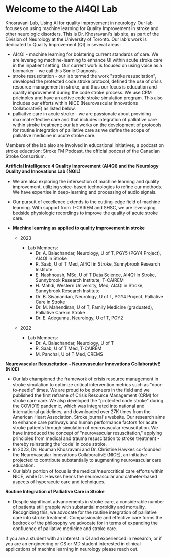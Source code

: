 # Welcome to the AI4QI Lab
Khosravani Lab, Using AI for quality improvement in neurology
Our lab focuses on using machine learning for Quality Improvement in stroke and other neurologic disorders. This is Dr. Khosravani's lab site, as part of the Division of Neurology at the University of Toronto. Our lab's work is dedicated to Quality Improvement (QI) in several areas:

* AI4QI - machine learning for bolstering current standards of care. We are leveraging machine-learning to enhance QI within acute stroke care in the inpatient setting. Our current work is focused on using voice as a biomarker - we call this Sonic Diagnosis.
* stroke resuscitation - our lab termed the work "stroke resuscitation", developed the protected code stroke protocol, defined the use of crisis resource management in stroke, and thus our focus is education and quality improvement during the code stroke process. We use CRM pricinples and have an active code stroke simulation program. This also includes our efforts within NICE (Neurovascular Innovations CollaborativE) as listed below.
* palliaitve care in acute stroke - we are passionate about providing maximal effective care and that includes integration of palliative care within stroke treatment; our lab works on the development of protocols for routine integration of palliative care as we define the scope of palliative medicine in acute stroke care.

Members of the lab also are involved in educational initiatives, a podcast on stroke education: Stroke FM Podcast, the official podcast of the Canadian Stroke Consortium.

**Artificial Intelligence 4 Quality Improvement (AI4QI) and the Neurology Quality and Innovations Lab (NQIL)**
* We are also exploring the intersection of machine learning and quality improvement, utilizing voice-based technologies to refine our methods. We have expertise in deep-learning and processing of audio signals.
* Our pursuit of excellence extends to the cutting-edge field of machine learning. With support from T-CAIREM and SHSC, we are leveraging bedside physiologic recordings to improve the quality of acute stroke care.

* **Machine learning as applied to quality improvement in stroke**
    * 2023
        * Lab Members:
            * Dr. A. Balachandar, Neurology, U of T, PGY5 (PGY4 Project), AI4QI in Stroke
            * R. Saab, U of T Med, AI4QI in Stroke, Sunnybrook Research Institute
            * E. Nashnoush, MSc, U of T Data Science, AI4QI in Stroke, Sunnybrook Research Institute, T-CAIREM
            * H. Mahdi, Western University, Med, AI4QI in Stroke, Sunnybrook Research Institute
            * Dr. B. Sivanandan, Neurology, U of T, PGY4 Project, Palliative Care in Stroke
            * Dr. M. Mahendiran, U of T, Family Medicine (graduated), Palliative Care in Stroke
            * Dr. E. Adegunna, Neurology, U of T, PGY2

    * 2022
        * Lab Members:
            * Dr. A. Balachandar, Neurology, U of T
            * R. Saab, U of T Med, T-CAIREM
            * M. Panchal, U of T Med, CREMS

**Neurovascular Resuscitation - Neurovascular Innovations CollaborativE (NICE)**
* Our lab championed the framework of crisis resource management in stroke simulation to optimize critical intervention metrics such as "door-to-needle" times. We are proud to be pioneers in the field and we published the first reframe of Crisis Resource Management (CRM) for stroke care care. We alsp developed the "protected code stroke" during the COVID19 pandemic, which was integrated into national and international guidelines, and downloaded over 27K times from the American Heart Association, Stroke journal's website. Our research aims to enhance care pathways and human performance factors for acute stroke patients through simulation of neurovascular resuscitation. We have introduced the concept of "neurovascular resuscitation," applying principles from medical and trauma resuscitation to stroke treatment - thereby reinstating the 'code' in code stroke.
* In 2023, Dr. Houman Khosravani and Dr. Christine Hawkes co-founded the Neurovascular Innovations CollaborativE (NICE), an initiative projected to contribute substantially to augmenting neurovascular care education.
* Our lab's portion of focus is the medical/neurocritical care efforts within NICE, while Dr. Hawkes helms the neurovascular and catheter-based aspects of hyperacute care and techniques.

**Routine Integration of Palliative Care in Stroke**
* Despite significant advancements in stroke care, a considerable number of patients still grapple with substantial morbidity and mortality. Recognizing this, we advocate for the routine integration of palliative care into stroke treatment. Compassionate and effective care forms the bedrock of the philosophy we advocate for in terms of expanding the confluence of palliative medicine and stroke care.

If you are a student with an interest in QI and experienced in research, or if you are an engineering or CS or MD student interested in clinical applications of machine learning in neurology please reach out.
